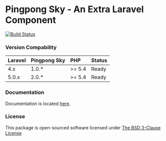 # Pingpong Sky - An Extra Laravel Component

[![Build Status](https://travis-ci.org/pingpong-labs/sky.svg)](https://travis-ci.org/pingpong-labs/sky)

### Version Compability

 Laravel  | Pingpong Sky     | PHP    | Status
:---------|:-----------------|:-------|:--------
 4.x      | 1.0.*            |>= 5.4  | Ready
 5.0.x    | 2.0.*            |>= 5.4  | Ready
 
### Documentation

Documentation is located [here](http://sky.pingpong-labs.com).

### License

This package is open-sourced software licensed under [The BSD 3-Clause License](http://opensource.org/licenses/BSD-3-Clause)